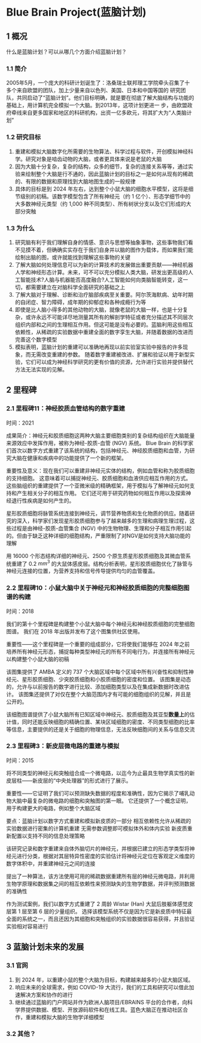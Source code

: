 # Blue Brain Project(蓝脑计划)

## 1 概况

什么是蓝脑计划？可以从哪几个方面介绍蓝脑计划？

### 1.1 简介

2005年5月，一个庞大的科研计划诞生了：洛桑瑞士联邦理工学院牵头召集了十多个来自欧盟的团队，加上少量来自以色列、美国、日本和中国等国的 研究团队，共同启动了“蓝脑计划”。他们目标明确，就是要在彻底了解大脑结构与功能的基础上，用计算机完全模拟一个大脑。到2013年，这项计划更进一 步，由欧盟政府牵线来自更多国家和地区的科研机构，出资一亿多欧元，将其扩大为“人类脑计划”

### 1.2 研究目标

1. 重建和模拟大脑数字化所需要的生物算法、科学过程与软件，开创模拟神经科学。研究对象是啮齿动物的大脑，或者更具体来说是老鼠的大脑
2. 因为大脑十分复杂，复杂的结构，众多的细节，复杂的连接关系等等，通过实验来绘制整个大脑是行不通的，因此蓝脑计划的目标之一是如何从现有的稀疏的、有限的数据和原理找到大脑地图生成的一般规律
3. 具体的目标是到 2024 年左右，达到整个小鼠大脑的细胞水平模型，这将是细节级别的初稿。该数字模型包含了所有神经元（约 1 亿个）、形态学细节中的大多数神经元类型（约 1,000 种不同类型）、所有树状分支以及它们形成的大部分突触

### 1.3 为什么

1. 研究脑有利于我们理解自身的情感、意识与思想等抽象事物，这些事物我们看不见摸不着，但确确实实存在于我们自身并以脑的图作为载体，而如果我们能绘制出脑的图，或许就能找到理解这些事物的关键
2. 了解大脑如何处理信息可以为新的计算技术的发展做出重要贡献——神经机器人学和神经形态计算。未来，可不可以充分模拟人类大脑，研发出更高级的人工智能技术?人脑与机器能否高度融合?人工智能如何向类脑智能转变，这一切，都需要建立在对脑科学全面研究的基础之上
3. 了解大脑对于理解、诊断和治疗脑部疾病至关重要。阿尔茨海默病、幼年时期的自闭症、智力障碍，成年期的抑郁症和各种成瘾行为等
4. 即使是比人脑小得多的其他动物的大脑，就像老鼠的大脑一样，也是十分复杂，或许永远不可能详尽地测量其所有的解剖学特征或者充分描述其不同层次组织内部和之间的生理相互作用。但这可能是没有必要的。蓝脑利用这些相互依赖性，从稀疏的实验数据中重建全面的数字孪生大脑，并随着数据的改进而完善这个数字模型
5. 模拟表明，蓝脑计划的重建可以准确地再现以前实验室实验中报告的许多现象，而无需改变重建的参数。 随着数字重建被改进、扩展和验证以用于新型实验，它们可以成为神经科学研究的更有价值的资源，允许进行实验并提供替代方法无法实现的见解。

## 2 里程碑

### 2.1 里程碑11：神经胶质血管结构的数字重建

时间：2021

成果简介：神经元和胶质细胞这两种大脑主要细胞类别的复杂结构组织在大脑能量来源效应中发挥作用，被称为神经-胶质-血管 (NGV) 系统。 Blue Brain 的科学家们首次以数字方式重建了该系统的结构，包括神经元、神经胶质细胞和血管，为研究大脑在健康和疾病中的功能提供了一个新的框架。

重要性及意义：现在我们可以重建非神经元实体的结构，例如血管和称为胶质细胞的支持细胞。 这意味着可以捕捉神经元、胶质细胞和血液供应相互作用的方式。 这些脑组织的重建提供了一个亚微米级的精确框架，用于模拟与了解神经元如何支持和产生相关分子的相互作用。 它们还可用于研究药物如何相互作用以及探索神经退行性疾病是如何产生的。

星形胶质细胞将脉管系统连接到神经元，调节营养物质和生化物质的供应。随着研究的深入，科学家们发现星形胶质细胞参与了越来越多的生理和病理生理过程，这些过程是由神经-胶质-血管集合 (NGV) 中的生物物理、生理和分子相互作用引起的。但由于缺乏这种详细的细胞结构，严重限制了对NGV是如何支持大脑功能的理解

用 16000 个形态结构详细的神经元、2500 个原生质星形胶质细胞及其微血管系统重建了 0.2 $mm^3$ 的大鼠体感皮层。结构分析表明，星形胶质细胞优化了脉管与神经元连接的位置，为营养支持和信号传导提供均匀的血管覆盖。

### 2.2 里程碑10：小鼠大脑中关于神经元和神经胶质细胞的完整细胞图谱的构建

时间：2018

我们的第十个里程碑是构建整个小鼠大脑中每个神经元和神经胶质细胞的完整细胞图谱。 我们在 2018 年出版并发布了这个图集供社区使用。

重要性——这个里程碑是一个重要的组成部分，它将使我们能够在 2024 年之前培养所有神经元形态，捕捉每种类型神经元的所有不同电行为，并连接所有神经元以构建整个小鼠大脑的初稿

该图集提供了 AMBA 定义的 737 个大脑区域中每个区域中所有兴奋性和抑制性神经元、星形胶质细胞、少突胶质细胞和小胶质细胞的密度和位置。 该图集是动态的，允许与以前报告的数字进行比较、添加细胞类型以及在集成新数据时改进估计。 该图集还提供了对仅在整个大脑范围内才有可能的细胞组织的见解，并且是公开的。

该细胞图谱提供了小鼠大脑所有已知区域中神经元、胶质细胞及其亚型**数量上**的估计值，同时还能反映细胞的精确位置、某块区域细胞的密度、不同类型细胞的比率等信息，主要提供的还是关于细胞的物理信息，无法反映细胞间的关系与信息交流

### 2.3 里程碑3：新皮层微电路的重建与模拟

时间：2015

将不同类型的神经元和突触组合成一个微电路，以迄今为止最具生物学真实性的新皮层柱——新皮层的“中央处理器”的形式进行了展示。

重要性——它证明了我们可以预测缺失数据的程度和准确性，因为它揭示了哺乳动物大脑中最复杂的微电路的细胞和突触图的第一眼。 它还提供了一个概念证明，用于构建更大的电路，例如整个大脑区域

要点：蓝脑计划以数字方式重建和模拟新皮质的一部分
相互依赖性允许从稀疏的实验数据进行密集的计算机重建
无需参数调整即可模拟体外和体内实验
新皮质重新配置以支持不同的信息处理策略

该研究记录和数字重建来自体外脑切片的神经元，并根据已建立的形态学类型将神经元进行分类，根据对其层特异性密度的实验估计将神经元定位在客观定义维度的数字体积中，并重建神经元之间的连接

提出了一种算法，该方法使用可用的稀疏数据重建所有层的神经元微电路，并利用生物学原理和数据集之间的相互依赖性来预测缺失的生物学数据，并评判预测数据的准确性

作为测试案例，我们以数字方式重建了 2 周龄 Wistar (Han) 大鼠后肢躯体感觉皮层第 1 层至第 6 层的少量组织。 选择该模型系统不仅是因为它是新皮质中特征最全面的系统之一，而且还因为其细胞和突触组织的实验数据很容易获得，并且验证实验相对容易进行

## 3 蓝脑计划未来的发展

### 3.1 官网

1. 到 2024 年，以重建小鼠的整个大脑为目标，构建越来越多的小鼠大脑区域。
2. 响应未来的全球需求，例如 COVID-19 大流行，我们的工具和研究可以借此加速解决方案和协作的进行
3. 继续通过蓝脑的门户网站并作为欧洲人脑项目/EBRAINS 平台的合作者，向科学界提供数据、模型、开放源码软件和在线工具。蓝色大脑正在推动社区合作，重建和模拟大脑的生物学详细模型

### 3.2 其他？